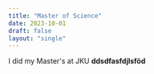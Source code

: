 ```yaml
---
title: "Master of Science"
date: 2023-10-01
draft: false
layout: "single"
---
```


I did my Master's at JKU
<b>ddsdfasfdjlsföd</b>


